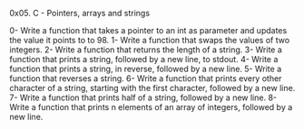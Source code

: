 0x05. C - Pointers, arrays and strings

0- Write a function that takes a pointer to an int as parameter and updates the value it points to to 98.
1- Write a function that swaps the values of two integers.
2- Write a function that returns the length of a string.
3- Write a function that prints a string, followed by a new line, to stdout.
4- Write a function that prints a string, in reverse, followed by a new line.
5- Write a function that reverses a string.
6- Write a function that prints every other character of a string, starting with the first character, followed by a new line.
7- Write a function that prints half of a string, followed by a new line.
8- Write a function that prints n elements of an array of integers, followed by a new line.
